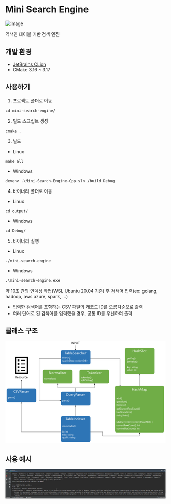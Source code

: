 # Mini Search Engine

<img src="https://img.shields.io/badge/version-1.0.0-blue.svg" alt="image" />

역색인 테이블 기반 검색 엔진

## 개발 환경

* [JetBrains CLion](https://www.jetbrains.com/clion/?fromMenu)
* CMake 3.16 ~ 3.17

## 사용하기
1. 프로젝트 폴더로 이동
```
cd mini-search-engine/
```
2. 빌드 스크립트 생성
```
cmake .
```
3. 빌드
* Linux
```
make all
```
* Windows
```
devenv .\Mini-Search-Engine-Cpp.sln /build Debug
```
4. 바이너리 폴더로 이동
* Linux
```
cd output/
```
* Windows
```
cd Debug/
```
5. 바이너리 실행
* Linux
```
./mini-search-engine
```
* Windows
```
.\mini-search-engine.exe
```

약 10초 간의 인덱싱 작업(WSL Ubuntu 20.04 기준) 후 검색어 입력(ex: golang, hadoop, aws azure, spark, ...)

* 입력한 검색어를 포함하는 CSV 파일의 레코드 ID를 오름차순으로 출력
* 여러 단어로 된 검색어를 입력했을 경우, 공통 ID를 우선하여 출력

## 클래스 구조

![alt text](resources/arch.PNG)

## 사용 예시

![alt text](resources/example.gif)


